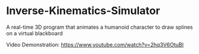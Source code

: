 # Inverse-Kinematics-Simulator

A real-time 3D program that animates a humanoid character to draw splines on a virtual blackboard

Video Demonstration: https://www.youtube.com/watch?v=2hq3V6OtuBI
